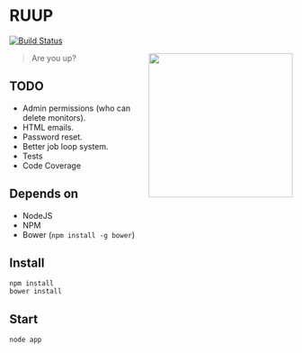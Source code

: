 # RUUP

[![Build Status](https://travis-ci.org/wookoouk/ruup.svg?branch=master)](https://travis-ci.org/wookoouk/ruup)

<img align="right" height="256" src="https://raw.githubusercontent.com/wookoouk/ruup/master/public/img/logo.png">

> Are you up?

## TODO
* Admin permissions (who can delete monitors).
* HTML emails.
* Password reset.
* Better job loop system.
* Tests
* Code Coverage

## Depends on
* NodeJS
* NPM
* Bower (`npm install -g bower`)

## Install
```
npm install
bower install
```

## Start
```
node app
```
